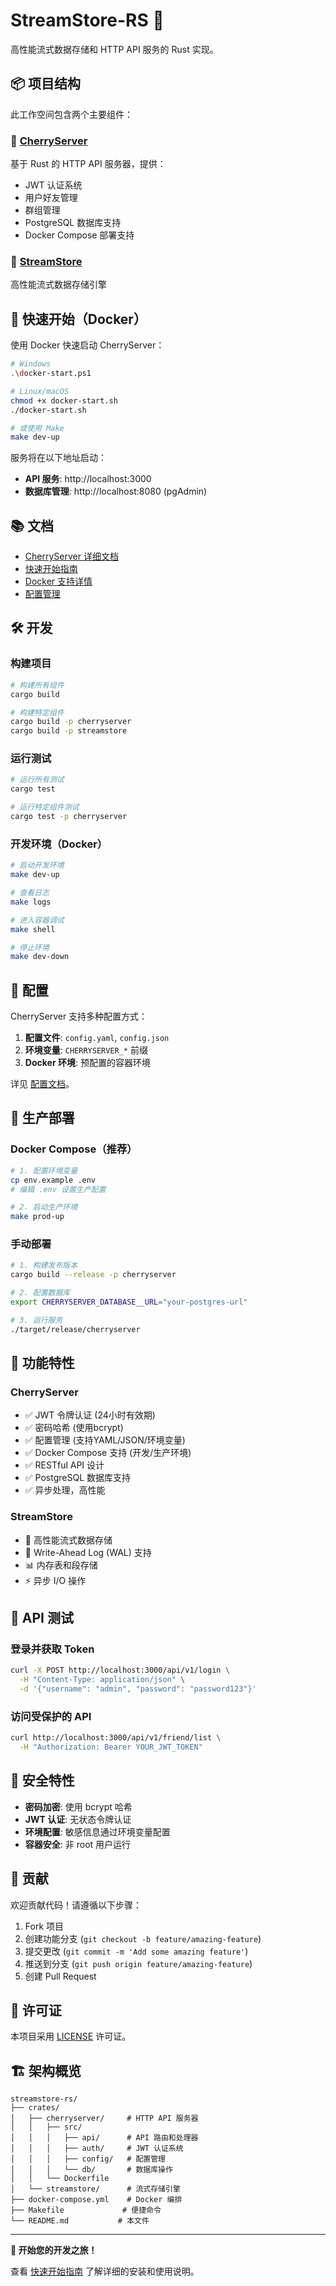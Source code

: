 # StreamStore-RS 🚀

高性能流式数据存储和 HTTP API 服务的 Rust 实现。

## 📦 项目结构

此工作空间包含两个主要组件：

### 🍒 [CherryServer](crates/cherryserver/)
基于 Rust 的 HTTP API 服务器，提供：
- JWT 认证系统
- 用户好友管理
- 群组管理
- PostgreSQL 数据库支持
- Docker Compose 部署支持

### 📡 [StreamStore](crates/streamstore/)
高性能流式数据存储引擎

## 🐳 快速开始（Docker）

使用 Docker 快速启动 CherryServer：

```bash
# Windows
.\docker-start.ps1

# Linux/macOS
chmod +x docker-start.sh
./docker-start.sh

# 或使用 Make
make dev-up
```

服务将在以下地址启动：
- **API 服务**: http://localhost:3000
- **数据库管理**: http://localhost:8080 (pgAdmin)

## 📚 文档

- [CherryServer 详细文档](crates/cherryserver/README.md)
- [快速开始指南](QUICK_START.md)
- [Docker 支持详情](DOCKER_SUPPORT.md)
- [配置管理](CONFIGURATION_REFACTOR.md)

## 🛠️ 开发

### 构建项目
```bash
# 构建所有组件
cargo build

# 构建特定组件
cargo build -p cherryserver
cargo build -p streamstore
```

### 运行测试
```bash
# 运行所有测试
cargo test

# 运行特定组件测试
cargo test -p cherryserver
```

### 开发环境（Docker）
```bash
# 启动开发环境
make dev-up

# 查看日志
make logs

# 进入容器调试
make shell

# 停止环境
make dev-down
```

## 🔧 配置

CherryServer 支持多种配置方式：

1. **配置文件**: `config.yaml`, `config.json`
2. **环境变量**: `CHERRYSERVER_*` 前缀
3. **Docker 环境**: 预配置的容器环境

详见 [配置文档](CONFIGURATION_REFACTOR.md)。

## 🚀 生产部署

### Docker Compose（推荐）
```bash
# 1. 配置环境变量
cp env.example .env
# 编辑 .env 设置生产配置

# 2. 启动生产环境
make prod-up
```

### 手动部署
```bash
# 1. 构建发布版本
cargo build --release -p cherryserver

# 2. 配置数据库
export CHERRYSERVER_DATABASE__URL="your-postgres-url"

# 3. 运行服务
./target/release/cherryserver
```

## 🎯 功能特性

### CherryServer
- ✅ JWT 令牌认证 (24小时有效期)
- ✅ 密码哈希 (使用bcrypt)
- ✅ 配置管理 (支持YAML/JSON/环境变量)
- ✅ Docker Compose 支持 (开发/生产环境)
- ✅ RESTful API 设计
- ✅ PostgreSQL 数据库支持
- ✅ 异步处理，高性能

### StreamStore
- 📡 高性能流式数据存储
- 🔄 Write-Ahead Log (WAL) 支持
- 📊 内存表和段存储
- ⚡ 异步 I/O 操作

## 🧪 API 测试

### 登录并获取 Token
```bash
curl -X POST http://localhost:3000/api/v1/login \
  -H "Content-Type: application/json" \
  -d '{"username": "admin", "password": "password123"}'
```

### 访问受保护的 API
```bash
curl http://localhost:3000/api/v1/friend/list \
  -H "Authorization: Bearer YOUR_JWT_TOKEN"
```

## 🔐 安全特性

- **密码加密**: 使用 bcrypt 哈希
- **JWT 认证**: 无状态令牌认证
- **环境配置**: 敏感信息通过环境变量配置
- **容器安全**: 非 root 用户运行

## 🤝 贡献

欢迎贡献代码！请遵循以下步骤：

1. Fork 项目
2. 创建功能分支 (`git checkout -b feature/amazing-feature`)
3. 提交更改 (`git commit -m 'Add some amazing feature'`)
4. 推送到分支 (`git push origin feature/amazing-feature`)
5. 创建 Pull Request

## 📄 许可证

本项目采用 [LICENSE](LICENSE) 许可证。

## 🏗️ 架构概览

```
streamstore-rs/
├── crates/
│   ├── cherryserver/     # HTTP API 服务器
│   │   ├── src/
│   │   │   ├── api/      # API 路由和处理器
│   │   │   ├── auth/     # JWT 认证系统
│   │   │   ├── config/   # 配置管理
│   │   │   └── db/       # 数据库操作
│   │   └── Dockerfile
│   └── streamstore/      # 流式存储引擎
├── docker-compose.yml    # Docker 编排
├── Makefile             # 便捷命令
└── README.md           # 本文件
```

---

**🎉 开始您的开发之旅！**

查看 [快速开始指南](QUICK_START.md) 了解详细的安装和使用说明。 
